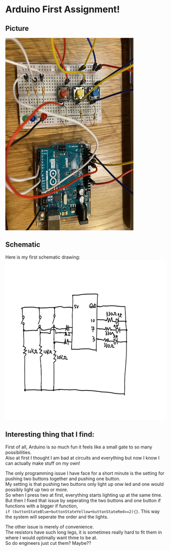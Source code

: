 # Arduino First Assignment!

## Picture
<img src="https://github.com/FairyyGenie/introToIM/blob/main/June14/IMG_8845.jpg" width="400" height="600">

## Schematic
Here is my first schematic drawing: 
<img src="https://github.com/FairyyGenie/introToIM/blob/main/June14/schematicjune14.png" width="700" height="500">

## Interesting thing that I find:
First of all, Arduino is so much fun it feels like a small gate to so many possibilities.  
Also at first I thought I am bad at circuits and everything but now I know I can actually make stuff on my own!  

The only programming issue I have face for a short minute is the setting for pushing two buttons together and pushing one button.  
My setting is that pushing two buttons only light up onw led and one would possibly light up two or more.  
So when I press two at first, everything starts lighting up at the same time.
But then I fixed that issue by seperating the two buttons and one button if functions with a bigger if function,  
````if (buttonStateBlue+buttonStateYellow+buttonStateRed==2){}````. 
This way the system will seperate the order and the lights.

The other issue is merely of convenience.  
The resistors have such long legs, it is sometimes really hard to fit them in where I would optimally want thme to be at.  
So do engineers just cut them? Maybe??  
